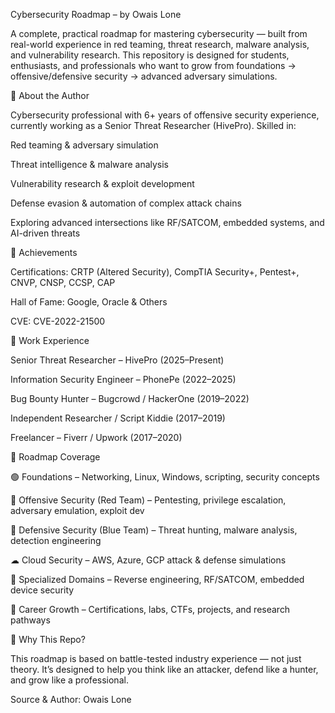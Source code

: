 Cybersecurity Roadmap – by Owais Lone

A complete, practical roadmap for mastering cybersecurity — built from real-world experience in red teaming, threat research, malware analysis, and vulnerability research. This repository is designed for students, enthusiasts, and professionals who want to grow from foundations → offensive/defensive security → advanced adversary simulations.

🔹 About the Author

Cybersecurity professional with 6+ years of offensive security experience, currently working as a Senior Threat Researcher (HivePro). Skilled in:

Red teaming & adversary simulation

Threat intelligence & malware analysis

Vulnerability research & exploit development

Defense evasion & automation of complex attack chains

Exploring advanced intersections like RF/SATCOM, embedded systems, and AI-driven threats

🔹 Achievements

Certifications: CRTP (Altered Security), CompTIA Security+, Pentest+, CNVP, CNSP, CCSP, CAP

Hall of Fame: Google, Oracle & Others

CVE: CVE-2022-21500

🔹 Work Experience

Senior Threat Researcher – HivePro (2025–Present)

Information Security Engineer – PhonePe (2022–2025)

Bug Bounty Hunter – Bugcrowd / HackerOne (2019–2022)

Independent Researcher / Script Kiddie (2017–2019)

Freelancer – Fiverr / Upwork (2017–2020)

🔹 Roadmap Coverage

🟢 Foundations – Networking, Linux, Windows, scripting, security concepts

🔴 Offensive Security (Red Team) – Pentesting, privilege escalation, adversary emulation, exploit dev

🔵 Defensive Security (Blue Team) – Threat hunting, malware analysis, detection engineering

☁ Cloud Security – AWS, Azure, GCP attack & defense simulations

📡 Specialized Domains – Reverse engineering, RF/SATCOM, embedded device security

🚀 Career Growth – Certifications, labs, CTFs, projects, and research pathways

🔹 Why This Repo?

This roadmap is based on battle-tested industry experience — not just theory. It’s designed to help you think like an attacker, defend like a hunter, and grow like a professional.

Source & Author: Owais Lone
